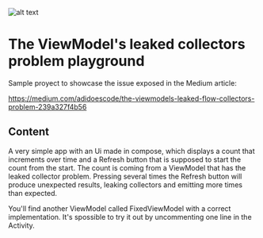 ![alt text](https://androidweekly.net/issues/issue-601/badge)
<h1>The ViewModel's leaked collectors problem playground</h1>
Sample proyect to showcase the issue exposed in the Medium article:

https://medium.com/adidoescode/the-viewmodels-leaked-flow-collectors-problem-239a327f4b56

<h2>Content</h2>
A very simple app with an Ui made in compose, which displays a count that increments over time and a Refresh button that is supposed to start the count from the start.
The count is coming from a ViewModel that has the leaked collector problem. Pressing several times the Refresh button will produce unexpected results, leaking collectors and emitting more times than expected. 

You'll find another ViewModel called FixedViewModel with a correct implementation. It's spossible to try it out by uncommenting one line in the Activity.
